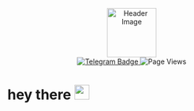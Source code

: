 <div id="header" style="text-align: center;">
  <img src="https://i.giphy.com/media/v1.Y2lkPTc5MGI3NjExMWVkMW1tNjZ0ZjhkOTUwbWFtcTcycTJ2Mnd3a3g1aXBpaW1tMGo3cyZlcD12MV9pbnRlcm5hbF9naWZfYnlfaWQmY3Q9Zw/rYADN3ydd6zLtwCv7q/giphy.gif" width="100" alt="Header Image"/>
</div>
<div id="badges" style="text-align: center;">
  <a href="https://t.me/tttulip" target="_blank">
    <img src="https://img.shields.io/badge/Telegram-blue?style=for-the-badge&logo=telegram&logoColor=white" alt="Telegram Badge"/>
  </a>
  <img src="https://komarev.com/ghpvc/?username=anastasvlad&style=flat-square&color=blue" alt="Page Views"/>
</div>
<h1>
  hey there
  <img src="https://media.giphy.com/media/hvRJCLFzcasrR4ia7z/giphy.gif" width="30px"/>
</h1>

